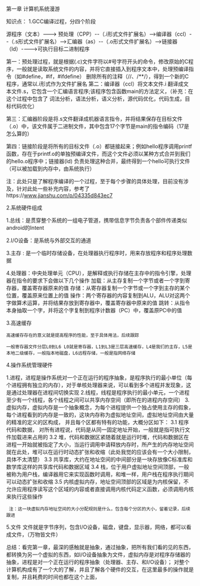 第一章 计算机系统漫游

知识点：
1.GCC编译过程，分四个阶段

源程序（文本）---> 预处理（CPP）--（.i形式文件扩展名）-->编译器（ccl）--（.s形式文件扩展名）-->汇编器（as）--（.o形式文件扩展名）-->链接器（ld）---->可执行目标二进制程序

第一：预处理过程，就是根据(.c)文件字符以#号字符开头的命令，修改原始的C程序，一般就是读取系统文件的内容，并将它直接插入到程序文本中，处理预编译指令（如#define，#if，#ifdefine）
      删除所有的注释（//、/**/），得到一个新的C程序，通常以.i形式作为文件扩展名
第二：编译器（ccl）将文本文件.i 翻译成文本文件.s，它包含一个汇编语言程序;该程序包含函数main的方法定义，（补充：在这个过程中包含了 词法分析，语法分析，语义分析，源代码优化，代码生成，目标代码优化）

第三：汇编器阶段是将.s文件翻译成机器语言指令，并将结果保存在目标文件（.o）中，该文件属于二进制文件，其中包含17个字节是main的指令编码（17是怎么算的）

第四：链接阶段是将所有的目标文件（.o）都链接起来；例如hello程序调用printf函数，存在于printf.o的单独预编译文件，而这个文件必须以某种方式合并到我们的hello.o程序中；链接器(ld)
      负责处理这种合并，最终得到一个hello可执行文件（可以被加载到内存中，由系统执行）
	  
注：此处只是了解程序编译的一个过程，至于每个步骤的具体处理，目前没有涉及，针对此处一些补充内容，参考了https://www.jianshu.com/p/04335d843ec7


2.系统硬件组成

1.总线：是贯穿整个系统的一组电子管道，携带信息字节负责各个部件传递类似android的Intent

2.I/O设备：是系统与外部交互的通道

3.主存 : 是一个临时存储设备，在处理器执行程序时，用来存放程序和程序处理数据

4.处理器：中央处理单元（CPU），是解释或执行存储在主存中的指令引擎，处理器在指令的要求下会做以下几个操作
         加载：从主存复制一个字节或者一个字到寄存器，覆盖寄存器原来的值
		 存储：从寄存器复制一个字节或一个字到主存的某个位置，覆盖原来位置上的值
		 操作：两个寄存器的内容复制到ALU，ALU对这两个字做算术运算，并将结果存放到寄存器中，覆盖寄存器中原来的值
		 跳转：从指令本身抽取一个字，并将这个字复制到程序计数器（PC）中，覆盖原PC中的值



3.高速缓存

    高速缓存存在的意义就是提高程序的性能，至于具体用法，后续跟踪
	
	一般寄存器文件分层L0到L6 L0就是寄存器，L1到L3是三层高速缓存，L4是我们的主存，L5是本地二级缓存，一般指本地磁盘，L6远程存储，一般是指网络存储	
	
4.操作系统管理硬件

  1.进程，进程是操作系统对一个正在运行的程序抽象，是程序执行的最小单位（每个进程拥有独立的内存），对于单核处理器来说，可以看到多个进程并发现象，这是通过处理器在进程间切换实现
  2.线程，线程是程序执行的最小单元，一个进程至少有一个线程，各个线程之间可以共享内存空间（即所在的进程内存空间）
  3.虚拟内存，虚拟内存是一个抽象概念，为每个进程提供一个独占使用主存的假象，每个进程看到的内存是一致的，这块内存称为虚拟地址空间，虚拟地址空间由大量的精准的定义的区构成，
    并且每个区都有特有的功能，大概分区如下：
     3.1 程序代码和数据， 对所有进程说，代码是从同一固定地址开始，一般就是指可执行文件加载进来占用的
	 3.2 堆，代码和数据区紧随着就是运行时堆，代码和数据区在进程一开始就被指定了大小，当运行调用申请释放内存时，所产生的内存地址空间就在此处，堆可以在运行时动态扩张和收缩（此处我觉的应该会有一个大小限制，具体不太清楚）
	 3.3 共享库，大约在地址空间的中间部分是一块存放像C标准库和数学库这样的共享库代码和数据区域
	 3.4 栈，位于用户虚拟地址空间顶部，一般被称为用户栈，编译器用它来实现函数时调用，和堆一样，用户栈在程序执行期间可以动态扩张和收缩
	 3.5 内核虚拟内存，地址空间顶部的区域是为内核保留，不允许应用程序读写这个区域的内容或者直接调用内核代码定义函数，必须调用内核来执行这些操作
	 
	 注：这一块虚拟内存地址空间的大小分配规则是什么，包含每个分区的大小，留着记录，后续跟进
	 
5.文件
  文件就是字节序列，包含I/O设备，磁盘，键盘，显示器，网络，都可以看成文件，（万物皆文件）
  
  
总结：看完第一章，最深的感触就是抽象，通过抽象，把所有我们看的见的东西，都转换为另一个虚拟的东西，如I/O设备抽象为文件，虚拟内存是对程序存储器的抽象，进程是对一个正在运行的程序抽象（处理器、主存、和I/O设备）；
      对整个计算机构成有了一个大的了解，并且了解各个硬件的交互，在这里最多的操作就是复制，并且耗费的时间也都在这个上面，
  
  
  
  
  
  
  
  
  
  
  
  
  
  
  
  
  
  
  
  
  
  
  
  
  
  
  
	